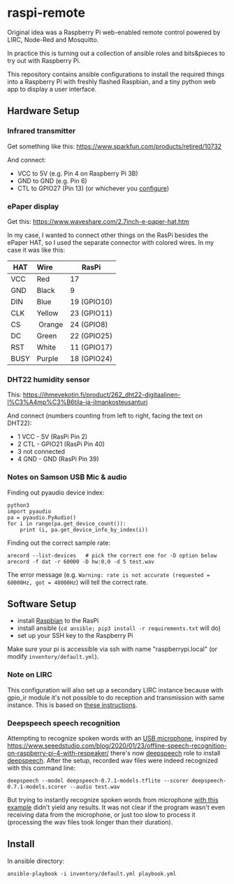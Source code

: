 # raspi-remote

Original idea was a Raspberry Pi web-enabled remote control powered by LIRC, Node-Red and Mosquitto.

In practice this is turning out a collection of ansible roles and bits&pieces to try out with Raspberry Pi.

This repository contains ansible configurations to install the required things into a
Raspberry Pi with freshly flashed Raspbian, and a tiny python web app to display
a user interface.

## Hardware Setup

### Infrared transmitter

Get something like this: https://www.sparkfun.com/products/retired/10732

And connect:
* VCC to 5V (e.g. Pin 4 on Raspberry Pi 3B)
* GND to GND (e.g. Pin 6)
* CTL to GPIO27 (Pin 13) (or whichever you [configure](https://github.com/tfager/raspi-remote/blob/master/ansible/roles/gpio-ir/tasks/main.yml#L13))

### ePaper display

Get this: https://www.waveshare.com/2.7inch-e-paper-hat.htm

In my case, I wanted to connect other things on the RasPi besides the ePaper HAT,
so I used the separate connector with colored wires. In my case it was like this:

HAT|Wire|RasPi
---|:---|---
VCC| Red |17|
GND| Black | 9 |
DIN | Blue | 19 (GPIO10)
CLK | Yellow | 23 (GPIO11)
CS  | Orange | 24 (GPIO8)
DC  | Green | 22 (GPIO25)
RST | White | 11 (GPIO17)
BUSY| Purple | 18 (GPIO24)

### DHT22 humidity sensor

This: https://ihmevekotin.fi/product/262_dht22-digitaalinen-l%C3%A4mp%C3%B6tila-ja-ilmankosteusanturi

And connect (numbers counting from left to right, facing the text on DHT22):
* 1 VCC - 5V (RasPi Pin 2)
* 2 CTL - GPIO21 (RasPi Pin 40)
* 3 not connected
* 4 GND - GND (RasPi Pin 39)

### Notes on Samson USB Mic & audio

Finding out pyaudio device index:
```
python3
import pyaudio
pa = pyaudio.PyAudio()
for i in range(pa.get_device_count()):                         
    print (i, pa.get_device_info_by_index(i))
```
Finding out the correct sample rate:

```
arecord --list-devices   # pick the correct one for -D option below
arecord -f dat -r 60000 -D hw:0,0 -d 5 test.wav
```
The error message (e.g. `Warning: rate is not accurate (requested = 60000Hz, got = 48000Hz`) will tell the correct rate.

## Software Setup

* install [Raspbian](https://www.raspberrypi.org/downloads/raspbian/) to the RasPi
* install ansible (`cd ansible; pip3 install -r requirements.txt` will do)
* set up your SSH key to the Raspberry Pi

Make sure your pi is accessible via ssh with name "raspberrypi.local" (or modify `inventory/default.yml`).

### Note on LIRC

This configuration will also set up a secondary LIRC instance because with gpio_ir module it's
not possible to do reception and transmission with same instance. This is based on
[these instructions](http://lirc.org/html/configuration-guide.html#appendix-9).

### Deepspeech speech recognition

Attempting to recognize spoken words with an [USB microphone](https://www.verkkokauppa.com/fi/product/10892/kqkjj/Samson-Go-Mic-Direct-mikrofoni-USB-vaylaan),
inspired by https://www.seeedstudio.com/blog/2020/01/23/offline-speech-recognition-on-raspberry-pi-4-with-respeaker/
there's now [deepspeech](./ansible/roles/deepspeech) role to install [deepspeech](https://github.com/mozilla/DeepSpeech).
After the setup, recorded wav files were indeed recognized with this command line:
```
deepspeech --model deepspeech-0.7.1-models.tflite --scorer deepspeech-0.7.1-models.scorer --audio test.wav
```

But trying to instantly recognize spoken words from microphone [with this example](https://github.com/mozilla/DeepSpeech-examples/tree/r0.7/mic_vad_streaming)
didn't yield any results. It was not clear if the program wasn't even receiving data from the
microphone, or just too slow to process it (processing the wav files took longer than their duration).



## Install

In ansible directory:

`ansible-playbook -i inventory/default.yml playbook.yml`

